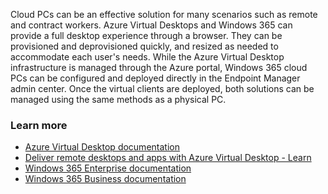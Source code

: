 Cloud PCs can be an effective solution for many scenarios such as remote and contract workers. Azure Virtual Desktops and Windows 365 can provide a full desktop experience through a browser. They can be provisioned and deprovisioned quickly, and resized as needed to accommodate each user's needs. While the Azure Virtual Desktop infrastructure is managed through the Azure portal, Windows 365 cloud PCs can be configured and deployed directly in the Endpoint Manager admin center. Once the virtual clients are deployed, both solutions can be managed using the same methods as a physical PC.

### Learn more

 -  [Azure Virtual Desktop documentation](https://learn.microsoft.com/azure/virtual-desktop/?azure-portal=true)
 -  [Deliver remote desktops and apps with Azure Virtual Desktop - Learn](https://learn.microsoft.com/training/paths/m365-wvd/?azure-portal=true)
 -  [Windows 365 Enterprise documentation](https://learn.microsoft.com/windows-365/enterprise/?azure-portal=true)
 -  [Windows 365 Business documentation](https://learn.microsoft.com/windows-365/business/?azure-portal=true)
